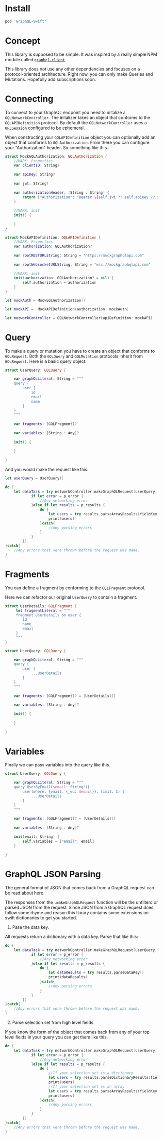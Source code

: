 # Install

```ruby
pod 'GraphQL-Swift'
```

# Concept

This library is supposed to be simple. It was inspired by a really simple NPM module called [`graphql-client`](https://www.npmjs.com/package/graphql-client)

This library does not use any other dependencies and focuses on a protocol-oriented architecture. Right now, you can only make Queries and Mutations. Hopefully add subscriptions soon.

# Connecting

To connect to your GraphQL endpoint you need to initalize a `GQLNetworkController`. The initalizer takes an object that conforms to the `GQLAPIDefinition` protocol. By default the `GQLNetworkController` uses a `URLSession` configured to be ephemeral.

When constructing your `GQLAPIDefinition` object you can optionally add an object that conforms to `GQLAuthorization`. From there you can configure your "Authorization" header. So something like this...

```swift
struct MockGQLAuthorization: GQLAuthorization {
    //MARK: Properties
    var clientID: String?
    
    var apiKey: String?
    
    var jwt: String?
    
    var authorizationHeader: [String : String] {
        return ["Authorization": "Bearer \(self.jwt ?? self.apiKey ?? self.clientID ?? "")"]
    }
    
    //MARK: init
    init() {
        
    }
}

struct MockAPIDefinition: GQLAPIDefinition {
    //MARK: Properties
    var authorization: GQLAuthorization?
    
    var rootRESTURLString: String = "https://mockgraphqlapi.com"
    
    var rootWebsocketURLString: String = "wss://mockgraphqlapi.com"
    
    //MARK: init
    init(authorization: GQLAuthorization? = nil) {
        self.authorization = authorization
    }
}

let mockAuth = MockGQLAuthorization()

let mockAPI =  MockAPIDefinition(authorization: mockAuth)

let networkController = GQLNetworkController(apiDefinition: mockAPI)

```

# Query

To make a query or mutation you have to create an object that conforms to `GQLRequest`. Both the `GQLQuery` and `GQLMutation` protocols inherit from `GQLRequest`. Here is a basic query object.

```swift
struct UserQuery: GQLQuery {

    var graphQLLiteral: String = """
    query {
        user {
            id
            email
            name
        }
    }
    """
    
    var fragments: [GQLFragment]?
    
    var variables: [String : Any]?
    
    init() {
        
    }
    
}
```

And you would make the request like this.

```swift
let userQuery = UserQuery()

do {
    let dataTask = try networkController.makeGraphQLRequest(userQuery, completion: { (p_results, p_error) in
            if let error = p_error {
                //Any networking error
            }else if let results = p_results {
                do {
                    let users = try results.parseArrayResults(fieldKey: "user")
                    print(users)
                }catch{
                    //Any parsing errors
                }
            }
        })
}catch{
    //Any errors that were thrown before the request was made.
}
```

# Fragments

You can define a fragment by conforming to the `GQLFragment` protocol.

Here we can refactor our original `UserQuery` to contain a fragment.

```swift
struct UserDetails: GQLFragment {
     let fragmentLiteral = """
     fragment UserDetails on user {
        id
        name
        email
     }
     """
}

struct UserQuery: GQLQuery {

    var graphQLLiteral: String = """
    query {
        user {
            ...UserDetails
        }
    }
    """
    
    var fragments: [GQLFragment]? = [UserDetails()]
    
    var variables: [String : Any]?
    
    init() {
        
    }
    
}
```

# Variables

Finally we can pass variables into the query like this.

```swift
struct UserQuery: GQLQuery {

    var graphQLLiteral: String = """
    query UserByEmail($email: String!){
        user(where: {email: {_eq: $email}}, limit: 1) {
            ...UserDetails
        }
    }
    """
    
    var fragments: [GQLFragment]? = [UserDetails()]
    
    var variables: [String : Any]?
    
    init(email: String) {
        self.variables = ["email": email]
    }
    
}
```

# GraphQL JSON Parsing

The general format of JSON that comes back from a GraphQL request can be [read about here](https://medium.com/@joninsky/parsing-json-from-a-graphql-response-854e8a29afef).

The responses from the `.makeGraphQLRequest` function will be the unfilterd or parsed JSON from the request. Since JSON from a GraphQL request does follow some rhyme and reason this library contains some extensions on swift dictionaries to get you started.

1) Pase the data key.

All requests return a dictionary with a data key. Parse that like this:

```swift
do {
    let dataTask = try networkController.makeGraphQLRequest(userQuery, completion: { (p_results, p_error) in
            if let error = p_error {
                //Any networking error
            }else if let results = p_results {
                do {
                    let dataResults = try results.parseDataKey()
                    print(dataResults)
                }catch{
                    //Any parsing errors
                }
            }
        })
}catch{
    //Any errors that were thrown before the request was made.
}
```
2) Parse selection set from high level fields.

If you know the form of the object that comes back from any of your top level fields in your query you can get them like this.

```swift
do {
    let dataTask = try networkController.makeGraphQLRequest(userQuery, completion: { (p_results, p_error) in
            if let error = p_error {
                //Any networking error
            }else if let results = p_results {
                do {
                    //If your selection set is a dictionary
                    let users = try results.parseDictionaryResults(fieldKey: "user")
                    print(users)
                    //If your selection set is an array
                    let users = try results.parseArrayResults(fieldKey: "user")
                    print(users)
                }catch{
                    //Any parsing errors
                }
            }
        })
}catch{
    //Any errors that were thrown before the request was made.
}
```